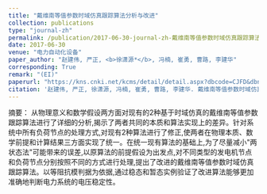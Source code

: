 ```yaml
---
title: "戴维南等值参数时域仿真跟踪算法分析与改进"
collection: publications
type: "journal-zh"
permalink: /publication/2017-06-30-journal-zh-戴维南等值参数时域仿真跟踪算法分析与改进
date: 2017-06-30
venue: "电力自动化设备"
paper_author: "赵建伟, 严正, <b>徐潇源*</b>, 冯楠, 崔勇, 曹路, 李建华"
corresponding: True
remark: "(EI)"
paperurl: "https://kns.cnki.net/kcms/detail/detail.aspx?dbcode=CJFD&dbname=CJFDLAST2017&filename=DLZS201707017&uniplatform=NZKPT&v=rVE4zNg7B25Agvh41Hho-XEbtGsGcRBlvETOw_-EhzmIYwLwZlf4NWxBL1-pK3aO"
citation: '赵建伟, 严正, 徐潇源, 冯楠, 崔勇, 曹路, 李建华. 戴维南等值参数时域仿真跟踪算法分析与改进[J]. <i>电力自动化设备</i>, 2017, 37(07): 115-122.'
---
```


摘要：
从物理意义和数学假设两方面对现有的2种基于时域仿真的戴维南等值参数跟踪算法进行了详细的分析,揭示了两者共同的本质和算法实现上的差异。针对系统中所有负荷节点的处理方式,对现有2种算法进行了修正,使两者在物理本质、数学前提和计算结果三方面实现了统一。在统一现有算法的基础上,为了尽量减小"两状态法"可能带来的误差,以原算法的前提假设为出发点,对不同类型的发电机节点和负荷节点分别按照不同的方式进行处理,提出了改进的戴维南等值参数时域仿真跟踪算法。以等阻抗模判据为依据,通过稳态和暂态实例验证了改进算法能够更加准确地判断电力系统的电压稳定性。 
